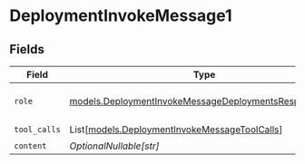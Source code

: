 # DeploymentInvokeMessage1


## Fields

| Field                                                                                                                | Type                                                                                                                 | Required                                                                                                             | Description                                                                                                          |
| -------------------------------------------------------------------------------------------------------------------- | -------------------------------------------------------------------------------------------------------------------- | -------------------------------------------------------------------------------------------------------------------- | -------------------------------------------------------------------------------------------------------------------- |
| `role`                                                                                                               | [models.DeploymentInvokeMessageDeploymentsResponseRole](../models/deploymentinvokemessagedeploymentsresponserole.md) | :heavy_check_mark:                                                                                                   | The role of the prompt message                                                                                       |
| `tool_calls`                                                                                                         | List[[models.DeploymentInvokeMessageToolCalls](../models/deploymentinvokemessagetoolcalls.md)]                       | :heavy_check_mark:                                                                                                   | N/A                                                                                                                  |
| `content`                                                                                                            | *OptionalNullable[str]*                                                                                              | :heavy_minus_sign:                                                                                                   | N/A                                                                                                                  |
